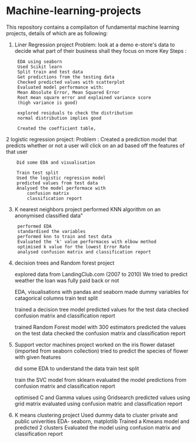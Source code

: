 # Machine-learning-projects

This repository contains a compilaiton of fundamental machine learning projects, details of which are as following:

1. Liner Regression project
Problem: look at a demo e-store's data to decide what part of their business shall they focus on more 
Key Steps : 
	
		EDA using seaborn
		Used Scikit learn
		Split train and test data
		Get predictions from the testing data
		Checked predicted values with scatterplot
		Evaluated model performance with:
		Mean Absolute Error, Mean Squared Error 
		Root mean square error and explained variance score
		(high variance is good)
		
		explored residuals to check the distribution
		normal distribution implies good
		
		Created the coefficient table, 
		
		

		
		
2 logistic regression project:
	Problem : Created a prediction model that predicts whether or not a user will click on an ad based off the features of that user
	
		Did some EDA and visualisation
		
		Train test split  
		Used the logistic regression model
		predicted values from test data
		Analysed the model performace with
			confusion matrix
			classification report
			
3. K nearest neighbors project
	performed KNN algorithm on an anonymised classified data"
	
		performed EDA
		standardised the variables
		performed knn to train and test data
		Evaluated the 'k' value performaces with elbow method
		optimised k value for the lowest Error Rate
		analysed confusion matrix and classification report
		
4. decision trees and Random forest project

	 explored data from LandingClub.com (2007 to 2010)
	 We tried to predict weather the loan was fully paid back or not
	 
	 EDA, visualisations with pandas and seaborn
	 made dummy variables for catagorical columns
	 train test split
	 
	 trained a decision tree model
	 predicted values for the test data
	 checked confusion matrix and classification report
	 
	 
	 trained Random Forest model with 300 estimators
	 predicted the values on the test data
	 checked the confusion matrix and classification report 
	 
	 
5. Support vector machines project
	worked on the iris flower dataset (imported from seaborn collection)
	tried to predict the species of flower with given features
	
	did some EDA to understand the data
	train test split
	
	train the SVC model from sklearn
	evaluated the model predictions from confusion matrix and classification report
	
	optimised C and Gamma values using Gridsearch
	predicted values using grid matrix
	evaluated using confusion matric and classification report
	
6. K means clustering project
	Used dummy data to cluster private and public univerities
	EDA- seaborn, matplotlib
	Trained a Kmeans model and predicted 2 clusters
	Evaluated the model using confusion matrix and classification report 
